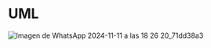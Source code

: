 # UML
![Imagen de WhatsApp 2024-11-11 a las 18 26 20_71dd38a3](https://github.com/user-attachments/assets/4ab5eff7-14d7-4106-b8f0-d9f46a8f7007)

